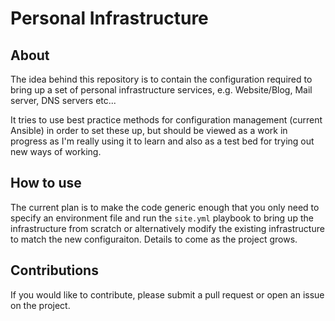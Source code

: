 # Personal Infrastructure

## About

The idea behind this repository is to contain the configuration required to bring up a set of personal infrastructure
services, e.g. Website/Blog, Mail server, DNS servers etc...

It tries to use best practice methods for configuration management (current Ansible) in order to set these up, but
should be viewed as a work in progress as I'm really using it to learn and also as a test bed for trying out new ways of
working.

## How to use
The current plan is to make the code generic enough that you only need to specify an environment file and run the
`site.yml` playbook to bring up the infrastructure from scratch or alternatively modify the existing infrastructure to
match the new configuraiton. Details to come as the project grows.

## Contributions
If you would like to contribute, please submit a pull request or open an issue on the project.
